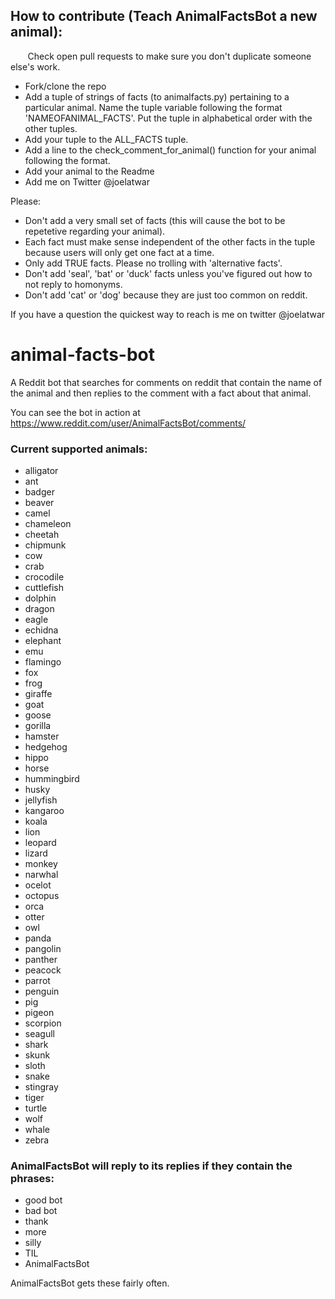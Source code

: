 ## How to contribute (Teach AnimalFactsBot a new animal):
        Check open pull requests to make sure you don't duplicate someone else's work.

* Fork/clone the repo
* Add a tuple of strings of facts (to animalfacts.py) pertaining to a particular animal. Name the tuple variable following the format 'NAMEOFANIMAL_FACTS'. Put the tuple in alphabetical order with the other tuples.
* Add your tuple to the ALL_FACTS tuple.
* Add a line to the check_comment_for_animal() function for your animal following the format.
* Add your animal to the Readme
* Add me on Twitter @joelatwar


Please: 
* Don't add a very small set of facts (this will cause the bot to be repetetive regarding your animal).
* Each fact must make sense independent of the other facts in the tuple because users will only get one fact at a time.
* Only add TRUE facts. Please no trolling with 'alternative facts'.
* Don't add 'seal', 'bat' or 'duck' facts unless you've figured out how to not reply to homonyms.
* Don't add 'cat' or 'dog' because they are just too common on reddit.
 
If you have a question the quickest way to reach is me on twitter @joelatwar


# animal-facts-bot

A Reddit bot that searches for comments on reddit that contain the name of the animal and then replies to the comment with a fact about that animal.

You can see the bot in action at https://www.reddit.com/user/AnimalFactsBot/comments/

### Current supported animals:
* alligator
* ant
* badger
* beaver
* camel
* chameleon
* cheetah
* chipmunk
* cow
* crab
* crocodile
* cuttlefish
* dolphin
* dragon
* eagle
* echidna
* elephant
* emu
* flamingo
* fox
* frog
* giraffe
* goat
* goose
* gorilla
* hamster
* hedgehog
* hippo
* horse
* hummingbird
* husky
* jellyfish
* kangaroo
* koala
* lion
* leopard
* lizard
* monkey
* narwhal
* ocelot
* octopus
* orca
* otter
* owl
* panda
* pangolin
* panther
* peacock
* parrot
* penguin
* pig
* pigeon
* scorpion
* seagull
* shark
* skunk
* sloth
* snake
* stingray
* tiger
* turtle
* wolf
* whale
* zebra

### AnimalFactsBot will reply to its replies if they contain the phrases:
* good bot
* bad bot
* thank
* more
* silly
* TIL
* AnimalFactsBot

AnimalFactsBot gets these fairly often.
